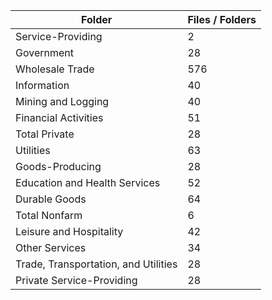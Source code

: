 | Folder                               |   Files / Folders |
|--------------------------------------|-------------------|
| Service-Providing                    |                 2 |
| Government                           |                28 |
| Wholesale Trade                      |               576 |
| Information                          |                40 |
| Mining and Logging                   |                40 |
| Financial Activities                 |                51 |
| Total Private                        |                28 |
| Utilities                            |                63 |
| Goods-Producing                      |                28 |
| Education and Health Services        |                52 |
| Durable Goods                        |                64 |
| Total Nonfarm                        |                 6 |
| Leisure and Hospitality              |                42 |
| Other Services                       |                34 |
| Trade, Transportation, and Utilities |                28 |
| Private Service-Providing            |                28 |